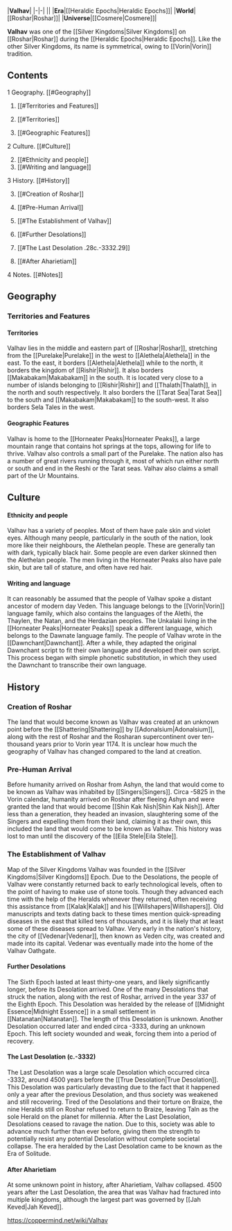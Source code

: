 |**Valhav**|
|-|-|
||
|**Era**|[[Heraldic Epochs\|Heraldic Epochs]]|
|**World**|[[Roshar\|Roshar]]|
|**Universe**|[[Cosmere\|Cosmere]]|

**Valhav** was one of the [[Silver Kingdoms\|Silver Kingdoms]] on [[Roshar\|Roshar]] during the [[Heraldic Epochs\|Heraldic Epochs]]. Like the other Silver Kingdoms, its name is symmetrical, owing to [[Vorin\|Vorin]] tradition.

## Contents

1 Geography. [[#Geography]] 

1. [[#Territories and Features]] 

1. [[#Territories]] 
1. [[#Geographic Features]] 




2 Culture. [[#Culture]] 

2. [[#Ethnicity and people]] 
2. [[#Writing and language]] 


3 History. [[#History]] 

3. [[#Creation of Roshar]] 
3. [[#Pre-Human Arrival]] 
3. [[#The Establishment of Valhav]] 

3. [[#Further Desolations]] 
3. [[#The Last Desolation .28c.-3332.29]] 
3. [[#After Aharietiam]] 




4 Notes. [[#Notes]] 


## Geography
### Territories and Features
#### Territories
Valhav lies in the middle and eastern part of [[Roshar\|Roshar]], stretching from the [[Purelake\|Purelake]] in the west to [[Alethela\|Alethela]] in the east. To the east, it borders [[Alethela\|Alethela]] while to the north, it borders the kingdom of [[Rishir\|Rishir]]. It also borders [[Makabakam\|Makabakam]] in the south. It is located very close to a number of islands belonging to [[Rishir\|Rishir]] and [[Thalath\|Thalath]], in the north and south respectively. It also borders the [[Tarat Sea\|Tarat Sea]] to the south and [[Makabakam\|Makabakam]] to the south-west. It also borders Sela Tales in the west.

#### Geographic Features
Valhav is home to the [[Horneater Peaks\|Horneater Peaks]], a large mountain range that contains hot springs at the tops, allowing for life to thrive. Valhav also controls a small part of the Purelake. The nation also has a number of great rivers running through it, most of which run either north or south and end in the Reshi or the Tarat seas. Valhav also claims a small part of the Ur Mountains.

## Culture
#### Ethnicity and people
Valhav has a variety of peoples. Most of them have pale skin and violet eyes. Although many people, particularly in the south of the nation, look more like their neighbours, the Alethelan people. These are generally tan with dark, typically black hair. Some people are even darker skinned then the Alethelan people. The men living in the Horneater Peaks also have pale skin, but are tall of stature, and often have red hair.

#### Writing and language
It can reasonably be assumed that the people of Valhav spoke a distant ancestor of modern day Veden. This language belongs to the [[Vorin\|Vorin]] language family, which also contains the languages of the Alethi, the Thaylen, the Natan, and the Herdazian peoples. The Unkalaki living in the [[Horneater Peaks\|Horneater Peaks]] speak a different language, which belongs to the Dawnate language family. The people of Valhav wrote in the [[Dawnchant\|Dawnchant]]. After a while, they adapted the original Dawnchant script to fit their own language and developed their own script. This process began with simple phonetic substitution, in which they used the Dawnchant to transcribe their own language.

## History
### Creation of Roshar
The land that would become known as Valhav was created at an unknown point before the [[Shattering\|Shattering]] by [[Adonalsium\|Adonalsium]], along with the rest of Roshar and the Rosharan supercontinent over ten-thousand years prior to Vorin year 1174. It is unclear how much the geography of Valhav has changed compared to the land at creation.

### Pre-Human Arrival
Before humanity arrived on Roshar from Ashyn, the land that would come to be known as Valhav was inhabited by [[Singers\|Singers]].
Circa -5825 in the Vorin calendar, humanity arrived on Roshar after fleeing Ashyn and were granted the land that would become [[Shin Kak Nish\|Shin Kak Nish]]. After less than a generation, they headed an invasion, slaughtering some of the Singers and expelling them from their land, claiming it as their own, this included the land that would come to be known as Valhav. This history was lost to man until the discovery of the [[Eila Stele\|Eila Stele]].

### The Establishment of Valhav
  Map of the Silver Kingdoms
Valhav was founded in the [[Silver Kingdoms\|Silver Kingdoms]] Epoch. Due to the Desolations, the people of Valhav were constantly returned back to early technological levels, often to the point of having to make use of stone tools. Though they advanced each time with the help of the Heralds whenever they returned, often receiving this assistance from [[Kalak\|Kalak]] and his [[Willshapers\|Willshapers]]. Old manuscripts and texts dating back to these times mention quick-spreading diseases in the east that killed tens of thousands, and it is likely that at least some of these diseases spread to Valhav.
Very early in the nation's history, the city of [[Vedenar\|Vedenar]], then known as Veden city, was created and made into its capital. Vedenar was eventually made into the home of the Valhav Oathgate.

#### Further Desolations
The Sixth Epoch lasted at least thirty-one years, and likely significantly longer, before its Desolation arrived.
One of the many Desolations that struck the nation, along with the rest of Roshar, arrived in the year 337 of the Eighth Epoch. This Desolation was heralded by the release of [[Midnight Essence\|Midnight Essence]] in a small settlement in [[Natanatan\|Natanatan]]. The length of this Desolation is unknown.
Another Desolation occurred later and ended circa -3333, during an unknown Epoch. This left society wounded and weak, forcing them into a period of recovery.

#### The Last Desolation (c.-3332)
The Last Desolation was a large scale Desolation which occurred circa -3332, around 4500 years before the [[True Desolation\|True Desolation]]. This Desolation was particularly devasting due to the fact that it happened only a year after the previous Desolation, and thus society was weakened and still recovering. Tired of the Desolations and their torture on Braize, the nine Heralds still on Roshar refused to return to Braize, leaving Taln as the sole Herald on the planet for millennia.
After the Last Desolation, Desolations ceased to ravage the nation. Due to this, society was able to advance much further than ever before, giving them the strength to potentially resist any potential Desolation without complete societal collapse. The era heralded by the Last Desolation came to be known as the Era of Solitude.

#### After Aharietiam
At some unknown point in history, after Aharietiam, Valhav collapsed. 4500 years after the Last Desolation, the area that was Valhav had fractured into multiple kingdoms, although the largest part was governed by [[Jah Keved\|Jah Keved]].



https://coppermind.net/wiki/Valhav